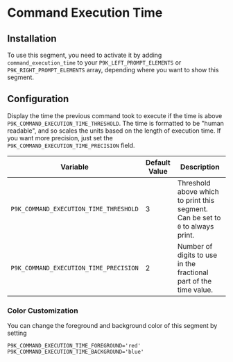 # Command Execution Time

## Installation

To use this segment, you need to activate it by adding `command_execution_time` to your
`P9K_LEFT_PROMPT_ELEMENTS` or `P9K_RIGHT_PROMPT_ELEMENTS` array, depending
where you want to show this segment.

## Configuration

Display the time the previous command took to execute if the time is above
`P9K_COMMAND_EXECUTION_TIME_THRESHOLD`. The time is formatted to be
"human readable", and so scales the units based on the length of execution time.
If you want more precision, just set the
`P9K_COMMAND_EXECUTION_TIME_PRECISION` field.

| Variable | Default Value | Description |
|----------|---------------|-------------|
|`P9K_COMMAND_EXECUTION_TIME_THRESHOLD`|3|Threshold above which to print this segment. Can be set to `0` to always print.|
|`P9K_COMMAND_EXECUTION_TIME_PRECISION`|2|Number of digits to use in the fractional part of the time value.|

### Color Customization

You can change the foreground and background color of this segment by setting
```
P9K_COMMAND_EXECUTION_TIME_FOREGROUND='red'
P9K_COMMAND_EXECUTION_TIME_BACKGROUND='blue'
```